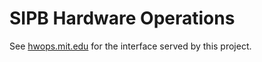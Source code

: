 # SIPB Hardware Operations

See [hwops.mit.edu](https://hwops.mit.edu/) for the interface served by this project.

